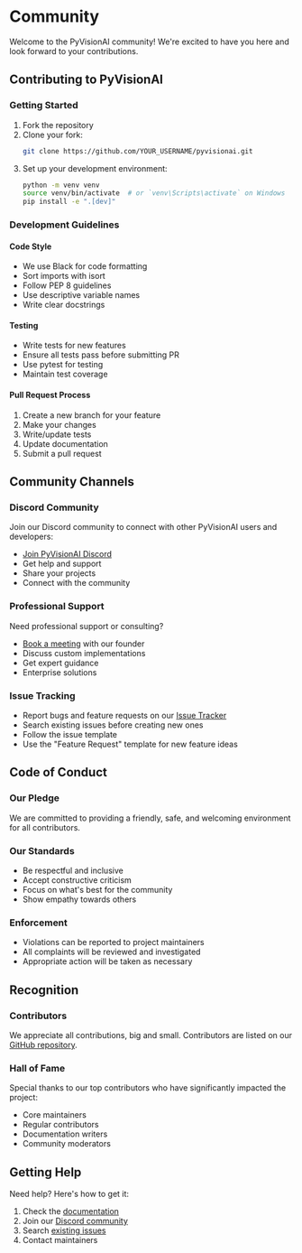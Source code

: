 # Community

Welcome to the PyVisionAI community! We're excited to have you here and look forward to your contributions.

## Contributing to PyVisionAI

### Getting Started

1. Fork the repository
2. Clone your fork:
   ```bash
   git clone https://github.com/YOUR_USERNAME/pyvisionai.git
   ```
3. Set up your development environment:
   ```bash
   python -m venv venv
   source venv/bin/activate  # or `venv\Scripts\activate` on Windows
   pip install -e ".[dev]"
   ```

### Development Guidelines

#### Code Style
- We use Black for code formatting
- Sort imports with isort
- Follow PEP 8 guidelines
- Use descriptive variable names
- Write clear docstrings

#### Testing
- Write tests for new features
- Ensure all tests pass before submitting PR
- Use pytest for testing
- Maintain test coverage

#### Pull Request Process
1. Create a new branch for your feature
2. Make your changes
3. Write/update tests
4. Update documentation
5. Submit a pull request

## Community Channels

### Discord Community
Join our Discord community to connect with other PyVisionAI users and developers:
- [Join PyVisionAI Discord](https://discord.gg/RHCwnrtn)
- Get help and support
- Share your projects
- Connect with the community

### Professional Support
Need professional support or consulting?
- [Book a meeting](https://calendar.app.google/FxCP2W8XMQnNyich8) with our founder
- Discuss custom implementations
- Get expert guidance
- Enterprise solutions

### Issue Tracking
- Report bugs and feature requests on our [Issue Tracker](https://github.com/MDGrey33/pyvisionai/issues)
- Search existing issues before creating new ones
- Follow the issue template
- Use the "Feature Request" template for new feature ideas

## Code of Conduct

### Our Pledge
We are committed to providing a friendly, safe, and welcoming environment for all contributors.

### Our Standards
- Be respectful and inclusive
- Accept constructive criticism
- Focus on what's best for the community
- Show empathy towards others

### Enforcement
- Violations can be reported to project maintainers
- All complaints will be reviewed and investigated
- Appropriate action will be taken as necessary

## Recognition

### Contributors
We appreciate all contributions, big and small. Contributors are listed on our [GitHub repository](https://github.com/MDGrey33/pyvisionai/graphs/contributors).

### Hall of Fame
Special thanks to our top contributors who have significantly impacted the project:
- Core maintainers
- Regular contributors
- Documentation writers
- Community moderators

## Getting Help

Need help? Here's how to get it:

1. Check the [documentation](documentation/getting-started.md)
2. Join our [Discord community](https://discord.gg/RHCwnrtn)
3. Search [existing issues](https://github.com/MDGrey33/pyvisionai/issues)
4. Contact maintainers
